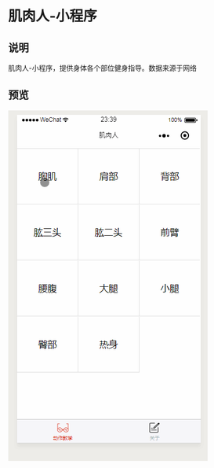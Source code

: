 # 肌肉人-小程序

## 说明
肌肉人-小程序，提供身体各个部位健身指导。数据来源于网络




## 预览
![小程序公司demo演示](https://github.com/baitercel/jirouren/blob/master/jirouren.gif)







